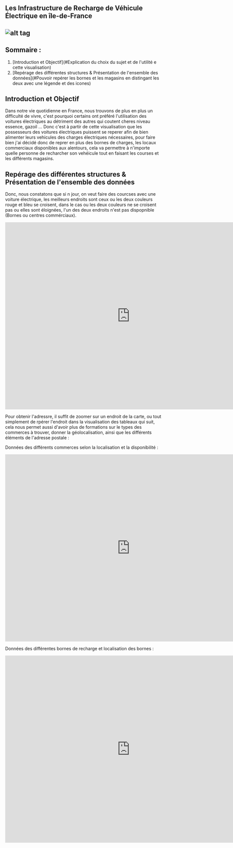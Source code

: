 ## Les Infrastructure de Recharge de Véhicule Électrique en île-de-France 
## ![alt tag](https://static1.caroom.fr/guide/wp-content/uploads/2020/10/temps-recharge-voiture-electrique-1000x484.jpg)
## Sommaire :
1. [Introduction et Objectif](#Explication du choix du sujet et de l'utilité e cette visualisation)
2. [Repérage des différentes structures & Présentation de l'ensemble des données](#Pouvoir repérer les bornes et les magasins en distingant les deux avec une légende et des icones)


## Introduction et Objectif
  Dans notre vie quotidienne en France, nous trouvons de plus en plus un difficulté de vivre, c'est pourquoi certains ont préféré l'utilisation des voitures électriques au détriment des autres qui coutent cheres niveau essence, gazoil ... 
Donc c'est à partir de cette visualisation que les possesseurs des voitures électriques puissent se reperer afin de bien alimenter leurs vehicules des charges électriques nécessaires, pour faire bien j'ai décidé donc de reprer en plus des bornes de charges, les locaux commerciaux disponibles aux alentours, cela va permettre à n'importe quelle personne de recharcher son vehéicule tout en faisant les courses et les différents magasins.

## Repérage des différentes structures & Présentation de l'ensemble des données
Donc, nous constatons que si n jour, on veut faire des courcses avec une voiture électrique, les meilleurs endroits sont ceux ou les deux couleurs rouge et bleu se croisent, dans le cas ou les deux couleurs ne se croisent pas ou elles sont éloignées, l'un des deux endroits n'est pas dispopnible (Bornes ou centres commérciaux).
<iframe frameborder="0" width="800" height="600" src="https://data.opendatasoft.com/map/embed/irve0/?&static=false&scrollWheelZoom=false"></iframe>

Pour obtenir l'adressre, il suffit de zoomer sur un endroit de la carte, ou tout simplement de rpérer l'endroit dans la visualisation des tableaux qui suit, cela nous permet aussi d'avoir plus de formations sur le types des commerces à trouver, donner la géolocalisation, ainsi que les différents éléments de l'adresse postale :

Données des différents commerces selon la localisation et la disponibilité : 
<iframe src="https://data.opendatasoft.com/explore/embed/dataset/les-commerces-par-commune-ou-arrondissement-base-permanente-des-equipements@datailedefrance/table/?sort=departement&static=false&datasetcard=false" width="800" height="600" frameborder="0"></iframe>

Données des différentes bornes de recharge et localisation des bornes : 
<iframe src="https://data.opendatasoft.com/explore/embed/dataset/fichier-consolide-des-bornes-de-recharge-pour-vehicules-electriques-irve@public/table/?q=ile%20de%20france&geofilter.distance=49.48008162022706,1.7578125,148475.77503457383&location=8,48.70909,2.21649&basemap=jawg.streets&static=false&datasetcard=false" width="800" height="600" frameborder="0"></iframe>

